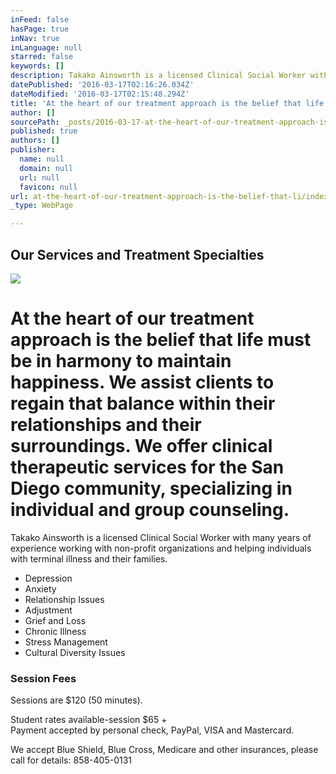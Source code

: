 ```yaml
---
inFeed: false
hasPage: true
inNav: true
inLanguage: null
starred: false
keywords: []
description: Takako Ainsworth is a licensed Clinical Social Worker with many years of experience working with non-profit organizations and helping individuals with terminal illness and their families.
datePublished: '2016-03-17T02:16:26.034Z'
dateModified: '2016-03-17T02:15:48.294Z'
title: 'At the heart of our treatment approach is the belief that life must be in harmony to maintain happiness. We assist clients to regain that balance within their relationships and their surroundings. We offer clinical therapeutic services for the San Diego community, specializing in individual and group counseling.'
author: []
sourcePath: _posts/2016-03-17-at-the-heart-of-our-treatment-approach-is-the-belief-that-li.md
published: true
authors: []
publisher:
  name: null
  domain: null
  url: null
  favicon: null
url: at-the-heart-of-our-treatment-approach-is-the-belief-that-li/index.html
_type: WebPage

---
```

## Our Services and Treatment Specialties
![](https://the-grid-user-content.s3-us-west-2.amazonaws.com/219285d3-37c4-483e-8357-d95045135eab.jpg)

# At the heart of our treatment approach is the belief that life must be in harmony to maintain happiness. We assist clients to regain that balance within their relationships and their surroundings. We offer clinical therapeutic services for the San Diego community, specializing in individual and group counseling.

Takako Ainsworth is a licensed Clinical Social Worker with many years of experience working with non-profit organizations and helping individuals with terminal illness and their families.

* Depression
* Anxiety
* Relationship Issues
* Adjustment
* Grief and Loss
* Chronic Illness
* Stress Management
* Cultural Diversity Issues

### Session Fees

Sessions are $120 (50 minutes).

Student rates available-session $65 +  
Payment accepted by personal check, PayPal, VISA and Mastercard.

We accept Blue Shield, Blue Cross, Medicare and other insurances, please call for details: 858-405-0131